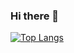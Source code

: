 ### Hi there 👋

[![Top Langs](https://github-readme-stats.vercel.app/api/top-langs/?username=kawaguchi880
)](https://github.com/anuraghazra/github-readme-stats)

<!--
**kawaguchi880/kawaguchi880** is a ✨ _special_ ✨ repository because its `README.md` (this file) appears on your GitHub profile.

Here are some ideas to get you started:

- 🔭 I’m currently working on ...
- 🌱 I’m currently learning ...
- 👯 I’m looking to collaborate on ...
- 🤔 I’m looking for help with ...
- 💬 Ask me about ...
- 📫 How to reach me: ...
- 😄 Pronouns: ...
- ⚡ Fun fact: ...
-->
